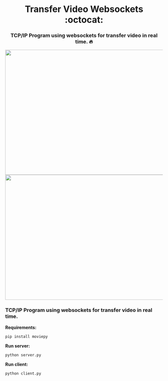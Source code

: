 # <div align="center">Transfer Video Websockets :octocat:</div>
### <div align="center">TCP/IP Program using websockets for transfer video in real time. :fire:</div>

<div class="row" align="center">
  <img src="./doc/server.png" width="600" height="400" />
</div>

<div class="row" align="center">
  <img src="./doc/client.png" width="600" height="400" />
</div>


### TCP/IP Program using websockets for transfer video in real time.

**Requirements:**
```
pip install moviepy
```

**Run server:**
```
python server.py
```

**Run client:**
```
python client.py
```
